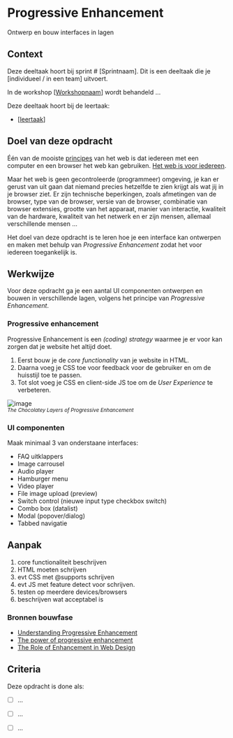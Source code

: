 

# Progressive Enhancement

Ontwerp en bouw interfaces in lagen

## Context

Deze deeltaak hoort bij sprint # [Sprintnaam]. 
Dit is een deeltaak die je [individueel / in een team] uitvoert.

In de workshop [[Workshopnaam](link)] wordt behandeld ... 

Deze deeltaak hoort bij de leertaak:
- [[leertaak](link)]


## Doel van deze opdracht

Één van de mooiste [principes](https://www.w3.org/DesignIssues/Principles.html) van het web is dat iedereen met een computer en een browser het web kan gebruiken. [Het web is voor iedereen](https://www.youtube.com/watch?v=UMNFehJIi0E). 

Maar het web is geen gecontroleerde (programmeer) omgeving, je kan er gerust van uit gaan dat niemand precies hetzelfde te zien krijgt als wat jij in je browser ziet. Er zijn technische beperkingen, zoals afmetingen van de browser, type van de browser, versie van de browser, combinatie van browser extensies, grootte van het apparaat, manier van interactie, kwaliteit van de hardware, kwaliteit van het netwerk en er zijn mensen, allemaal verschillende mensen ...

Het doel van deze opdracht is te leren hoe je een interface kan ontwerpen en maken met behulp van _Progressive Enhancement_ zodat het voor iedereen toegankelijk is.


## Werkwijze

Voor deze opdracht ga je een aantal UI componenten ontwerpen en bouwen in verschillende lagen, volgens het principe van _Progressive Enhancement_. 

### Progressive enhancement
Progressive Enhancement is een _(coding) strategy_ waarmee je er voor kan zorgen dat je website het altijd doet. 

1. Eerst bouw je de _core functionality_ van je website in HTML.
2. Daarna voeg je CSS toe voor feedback voor de gebruiker en om de huisstijl toe te passen.
3. Tot slot voeg je CSS en client-side JS toe om de _User Experience_ te verbeteren.

![image](https://user-images.githubusercontent.com/1391509/226204781-5594ea1b-56c3-45ac-87d4-56dd25e35e58.png)
<br><small>_The Chocolatey Layers of Progressive Enhancement_</small>


### UI componenten

Maak minimaal 3 van onderstaane interfaces: 

- FAQ uitklappers
- Image carrousel
- Audio player
- Hamburger menu
- Video player
- File image upload (preview)
- Switch control (nieuwe input type checkbox switch)
- Combo box (datalist)
- Modal (popover/dialog)
- Tabbed navigatie


## Aanpak

1. core functionaliteit beschrijven
2. HTML moeten schrijven
3. evt CSS met @supports schrijven
4. evt JS met feature detect voor schrijven.
5. testen op meerdere devices/browsers
6. beschrijven wat acceptabel is


### Bronnen bouwfase

* [Understanding Progressive Enhancement](https://alistapart.com/article/understandingprogressiveenhancement/)
* [The power of progressive enhancement](https://archive.hankchizljaw.com/wrote/the-power-of-progressive-enhancement/)
* [The Role of Enhancement in Web Design](https://www.nngroup.com/articles/enhancement/)





## Criteria

Deze opdracht is done als:

- [ ] ...
- [ ] ...
- [ ] ...

